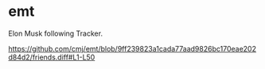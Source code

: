 # emt
Elon Musk following Tracker.

https://github.com/cmj/emt/blob/9ff239823a1cada77aad9826bc170eae202d84d2/friends.diff#L1-L50
